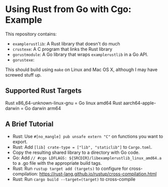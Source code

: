 # Using Rust from Go with Cgo: Example

This repository contains:

* `examplerustlib`: A Rust library that doesn't do much
* `crustexe`: A C program that links the Rust library
* `gorustmodule`: A Go library that wraps `examplerustlib` in a Go API.
* `gorustexe`:


This should build using `make` on Linux and Mac OS X, although I may have screwed stuff up.

## Supported Rust Targets

Rust x86_64-unknown-linux-gnu = Go linux amd64
Rust aarch64-apple-darwin = Go darwin arm64


## A Brief Tutorial

* Rust: Use `#[no_mangle] pub unsafe extern "C"` on functions you want to export.
* Rust: Add `[lib] crate-type = ["lib", "staticlib"]` to `Cargo.toml`.
* Copy the resulting shared library to a directory with Go code.
* Go: Add `// #cgo LDFLAGS: ${SRCDIR}/libexamplerustlib_linux_amd64.a` to a .go file with the appropriate build tags.
* Rust: Run `rustup target add (targets)` to configure for cross-compilation: https://rust-lang.github.io/rustup/cross-compilation.html
* Rust: Run `cargo build --target=(target)` to cross-compile
